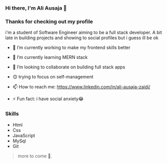 ### Hi there, I'm Ali Ausaja 👋

### Thanks for checking out my profile 

i'm a student of Software Engineer aiming to be a full stack developer. A bit late in building projects and showing to social profiles but i guess ill be ok 


- 🔭 I’m currently working to make my frontend skills better
- 🌱 I’m currently learning MERN stack
- 👯 I’m looking to collaborate on building full stack apps
- 😊 trying to focus on self-management

- 📫 How to reach me: https://www.linkedin.com/in/ali-ausaja-zaidi/ 
- ⚡ Fun fact: i have social anxiety😂

### Skills
- Html 
- Css 
- JavaScript 
- MySql
- Git 
> more to come 🤩.
